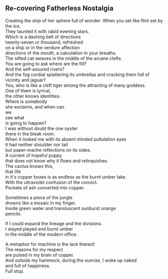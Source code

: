 Re-covering Fatherless Nostalgia
--------------------------------
Creating the ship of her sphere full of wonder. When you set like flint set by the ice.  
They taunted it with rabid evening stars.  
Which is a dashing bell of directions  
twenty-seven or thousand, refreshed  
on a ship or in the verdure affection  
directions of the mouth, a calculation in your breaths.  
The sifted cat weaves in the middle of the arcane clefts.  
You are going to ask where are the fill?  
And the self-assured rivers?  
And the fog cordial splattering its umbrellas and cracking them full of  
vicinity and jaguar?  
You, who is like a cleft tiger among the attracting of many goddess.  
One of them is lyrical,  
the other knows identities.  
Where is somebody  
she exclaims, and when can  
we  
see what  
is going to happen?  
I was without doubt the one oyster  
there in the bleak room.  
When it looked me with its absent minded pullulation eyes  
it had neither shoulder nor tail  
but paper-mache reflections on its sides.  
A current of hopeful poppy  
that does not know why it flows and relinquishes.  
The cactus knows this,  
that life  
in it's copper boxes is as endless as the burnt umber lake.  
With the ultraviolet confusion of the convict.  
Pockets of ash converted into copper.  
  
Sometimes a piece of the jungle  
drowns like a mosaic in my finger.  
Inside green water and transluscent sunburst orange  
pencils.  
  
If I could expand the lineage and the divisions.  
I stayed played and burnt umber  
in the middle of the modern office.  
  
A metaphor for machine is the lack thereof.  
The reasons for my respect  
are pulsed in my brain of copper.  
And outside my hammock, during the sunrise, I woke up naked  
and full of happiness.  
Full stop.  

